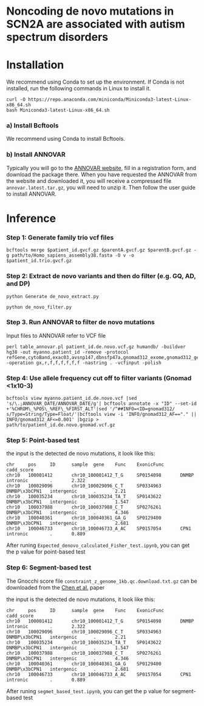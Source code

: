 # Noncoding de novo mutations in SCN2A are associated with autism spectrum disorders

# Installation
We recommend using Conda to set up the environment. If Conda is not installed, run the following commands in Linux to install it.
```
curl -O https://repo.anaconda.com/miniconda/Miniconda3-latest-Linux-x86_64.sh
bash Miniconda3-latest-Linux-x86_64.sh
```
### a) Install Bcftools
We recommend using Conda to install Bcftools.

### b) Install ANNOVAR
Typically you will go to the [ANNOVAR website](https://annovar.openbioinformatics.org/en/latest/), fill in a registration form, and download the package there. When you have requested the ANNOVAR from the website and downloaded it, you will receive a compressed file ```annovar.latest.tar.gz```, you will need to unzip it. Then follow the user guide to install ANNOVAR.

# Inference

### Step 1: Generate family trio vcf files

``` 
bcftools merge $patient_id.gvcf.gz $parentA.gvcf.gz $parentB.gvcf.gz -g path/to/Homo_sapiens_assembly38.fasta -O v -o $patient_id.trio.gvcf.gz
```

### Step 2: Extract de novo variants and then do filter (e.g. GQ, AD, and DP)

``` 
python Generate de_novo_extract.py

python de_novo_filter.py
```

### Step 3. Run ANNOVAR to filter de novo mutations
Input files to ANNOVAR refer to VCF file

```
perl table_annovar.pl patient_id.de.novo.vcf.gz humandb/ -buildver hg38 -out myanno.patient_id -remove -protocol refGene,cytoBand,exac03,avsnp147,dbnsfp47a,gnomad312_exome,gnomad312_genome,clinvar_20240917 -operation gx,r,f,f,f,f,f,f -nastring . -vcfinput -polish
```

### Step 4: Use allele frequency cut off to filter variants (Gnomad <1x10-3)
```
bcftools view myanno.patient_id.de.novo.vcf |sed 's/\.;ANNOVAR_DATE/ANNOVAR_DATE/g'| bcftools annotate -x "ID" --set-id +'%CHROM\_%POS\_%REF\_%FIRST_ALT'|sed '/^##INFO=<ID=gnomad312/ s/Type=String/Type=Float/'|bcftools view -i 'INFO/gnomad312_AF=="." || INFO/gnomad312_AF<=0.001' |bgzip > path/to/patient_id.de.novo.gnomad.vcf.gz
```
### Step 5: Point-based test
the input is the detected de novo mutations, it look like this:
```
chr     pos     ID      sample  gene    Func    ExonicFunc      cadd_score
chr10   100001412       chr10_100001412_T_G     SP0154098       DNMBP   intronic        .       2.322
chr10   100029096       chr10_100029096_C_T     SP0334963       DNMBP\x3bCPN1   intergenic      .       2.21
chr10   100035234       chr10_100035234_TA_T    SP0143622       DNMBP\x3bCPN1   intergenic      .       1.547
chr10   100037988       chr10_100037988_C_T     SP0276261       DNMBP\x3bCPN1   intergenic      .       4.346
chr10   100040361       chr10_100040361_GA_G    SP0129400       DNMBP\x3bCPN1   intergenic      .       2.681
chr10   100046733       chr10_100046733_A_AC    SP0157054       CPN1    intronic        .       0.889
```
After runing ```Expected_denovo_calculated_Fisher_test.ipynb```, you can get the p value for point-based test

### Step 6: Segment-based test
The Gnocchi score file ```constraint_z_genome_1kb.qc.download.txt.gz``` can be downloaded from the [Chen et al.](https://www.nature.com/articles/s41586-023-06045-0) paper

the input is the detected de novo mutations, it look like this:
```
chr     pos     ID      sample  gene    Func    ExonicFunc      cadd_score
chr10   100001412       chr10_100001412_T_G     SP0154098       DNMBP   intronic        .       2.322
chr10   100029096       chr10_100029096_C_T     SP0334963       DNMBP\x3bCPN1   intergenic      .       2.21
chr10   100035234       chr10_100035234_TA_T    SP0143622       DNMBP\x3bCPN1   intergenic      .       1.547
chr10   100037988       chr10_100037988_C_T     SP0276261       DNMBP\x3bCPN1   intergenic      .       4.346
chr10   100040361       chr10_100040361_GA_G    SP0129400       DNMBP\x3bCPN1   intergenic      .       2.681
chr10   100046733       chr10_100046733_A_AC    SP0157054       CPN1    intronic        .       0.889
```
After runing ```segmet_based_test.ipynb```, you can get the p value for segment-based test




